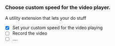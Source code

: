 ### Choose custom speed for the video player.

A utility extension that lets your do stuff

- [x] Set your custom speed for the video playing
- [ ] Record the video
- [ ] ....